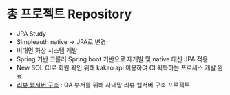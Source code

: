 # 총 프로젝트 Repository
- JPA Study
- Simpleauth native -> JPA로 변경
- 비대면 화상 시스템 개발
- Spring 기반 크롤러 Spring boot 기반으로 재개발 및 native 대신 JPA 적용
- New SOL CI로 회원 확인 위해 kakao api 이용하여 CI 획득하는 프로세스 개발 완료.
- [리뷰 웹서버 구축](https://github.com/JungMYEONG-jin/Java_Project/tree/main/review)
: QA 부서를 위해 사내망 리뷰 웹서버 구축 프로젝트 
